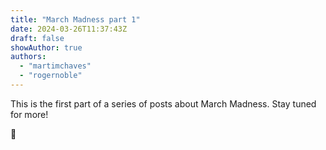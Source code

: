```yaml
---
title: "March Madness part 1"
date: 2024-03-26T11:37:43Z
draft: false
showAuthor: true
authors:
  - "martimchaves"
  - "rogernoble"
---
```


This is the first part of a series of posts about March Madness. Stay tuned for more!

:wave: